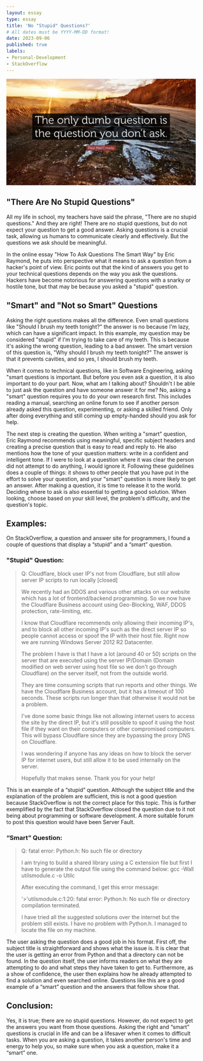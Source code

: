```yaml
---
layout: essay
type: essay
title: 'No "Stupid" Questions?'
# All dates must be YYYY-MM-DD format!
date: 2023-09-06
published: true
labels:
- Personal-Development
- StackOverflow
---
```


<img width="500px" class="rounded float-start pe-4" src="../img/no-stupid-questions/img-no-stupid-question.jpeg">

## "There Are No Stupid Questions"
All my life in school, my teachers have said the phrase, "There are no stupid questions." And they are right! There are no stupid questions, but do not expect your question to get a good answer. Asking questions is a crucial task, allowing us humans to communicate clearly and effectively. But the questions we ask should be meaningful.

In the online essay "How To Ask Questions The Smart Way" by Eric Raymond, he puts into perspective what it means to ask a question from a hacker's point of view. Eric points out that the kind of answers you get to your technical questions depends on the way you ask the questions. Hackers have become notorious for answering questions with a snarky or hostile tone, but that may be because you asked a "stupid" question.


## "Smart" and "Not so Smart" Questions
Asking the right questions makes all the difference. Even small questions like "Should I brush my teeth tonight?" the answer is no because I'm lazy, which can have a significant impact. In this example, my question may be considered "stupid" if I'm trying to take care of my teeth. This is because it's asking the wrong question, leading to a bad answer. The smart version of this question is, "Why should I brush my teeth tonight?" The answer is that it prevents cavities, and so yes, I should brush my teeth. 

When it comes to technical questions, like in Software Engineering, asking "smart questions is important. But before you even ask a question, it is also important to do your part. Now, what am I talking about? Shouldn't I be able to just ask the question and have someone answer it for me? No, asking a "smart" question requires you to do your own research first. This includes reading a manual, searching an online forum to see if another person already asked this question, experimenting, or asking a skilled friend. Only after doing everything and still coming up empty-handed should you ask for help.

The next step is creating the question. When writing a "smart" question, Eric Raymond recommends using meaningful, specific subject headers and creating a precise question that is easy to read and reply to. He also mentions how the tone of your question matters: write in a confident and intelligent tone. If I were to look at a question where it was clear the person did not attempt to do anything, I would ignore it. Following these guidelines does a couple of things: it shows to other people that you have put in the effort to solve your question, and your "smart" question is more likely to get an answer. After making a question, it is time to release it to the world. Deciding where to ask is also essential to getting a good solution. When looking, choose based on your skill level, the problem's difficulty, and the question's topic.

## Examples:
On StackOverflow, a question and answer site for programmers, I found a couple of questions that display a “stupid” and a “smart” question. 

### "Stupid" Question:

>Q: Cloudflare, block user IP's not from Cloudflare, but still allow server IP scripts to run locally [closed]
>
> We recently had an DDOS and various other attacks on our website which has a lot of frontend/backend programming. So we now have the Cloudflare Business account using Geo-Blocking, WAF, DDOS protection, rate-limiting, etc.
>
> I know that Cloudflare recommends only allowing their incoming IP's, and to block all other incoming IP's such as the direct server IP so people cannot access or spoof the IP with their host file.
> Right now we are running Windows Server 2012 R2 Datacenter.
>
> The problem I have is that I have a lot (around 40 or 50) scripts on the server that are executed using the server IP/Domain (Domain modified on web server using host file so we don't go through Cloudflare) on the server itself, not from the outside world.
>
> They are time consuming scripts that run reports and other things. We have the Cloudflare Business account, but it has a timeout of 100 seconds. These scripts run longer than that otherwise it would not be a problem.
>
> I've done some basic things like not allowing internet users to access the site by the direct IP, but it's still possible to spoof it using the host file if they want on their computers or other compromised computers. This will bypass Cloudflare since they are bypassing the proxy DNS on Cloudflare.
>
> I was wondering if anyone has any ideas on how to block the server IP for internet users, but still allow it to be used internally on the server.
>
> Hopefully that makes sense.
> Thank you for your help!


This is an example of a “stupid” question. Although the subject title and the explanation of the problem are sufficient, this is not a good question because StackOverflow is not  the correct place for this topic. This is further exemplified by the fact that StackOverflow closed the question due to it not being about programming or software development. A more suitable forum to post this question would have been Server Fault.

### “Smart” Question:

>Q: fatal error: Python.h: No such file or directory
>
> I am trying to build a shared library using a C extension file but first I have to generate the output file using the command below:
> gcc -Wall utilsmodule.c -o Utilc
>
> After executing the command, I get this error message:
>
>'>'utilsmodule.c:1:20: fatal error: Python.h: No such file or directory compilation terminated.
>
> I have tried all the suggested solutions over the internet but the problem still exists. I have no problem with Python.h. I managed to locate the file on my machine.

The user asking the question does a good job in his format. First off, the subject title is straightforward and shows what the issue is. It is clear that the user is getting an error from Python and that a directory can not be found. In the question itself, the user informs readers on what they are attempting to do and what steps they have taken to get to. Furthermore, as a show of confidence, the user then explains how he already attempted to find a solution and even searched online. Questions like this are a good example of a “smart” question and the answers that follow show that. 

## Conclusion:
Yes, it is true; there are no stupid questions. However, do not expect to get the answers you want from those questions. Asking the right and “smart” questions is crucial in life and can be a lifesaver when it comes to difficult tasks. When you are asking a question, it takes another person's time and energy to help you, so make sure when you ask a question, make it a “smart” one.

